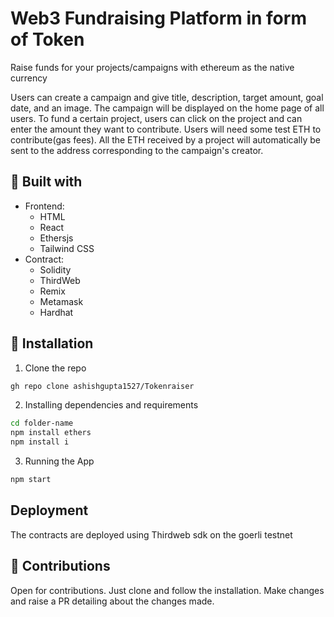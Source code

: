 
# Web3 Fundraising Platform in form of Token

Raise funds for your projects/campaigns with ethereum as the native currency

Users can create a campaign and give title, description, target amount, goal date, and an image. The campaign will be displayed on the home page of all users. 
To fund a certain project, users can click on the project and can enter the amount they want to contribute. Users will need some test ETH to contribute(gas fees).
All the ETH received by a project will automatically be sent to the address corresponding to the campaign's creator.



## 🔧 Built with

- Frontend:
  - HTML
  - React
  - Ethersjs
  - Tailwind CSS
- Contract: 
  - Solidity
  - ThirdWeb
  - Remix
  - Metamask
  - Hardhat

## 🔨 Installation

1. Clone the repo

```sh
gh repo clone ashishgupta1527/Tokenraiser
```

2. Installing dependencies and requirements

```sh
cd folder-name
npm install ethers
npm install i
```

3. Running the App
```sh
npm start
```
## Deployment

The contracts are deployed using Thirdweb sdk on the goerli testnet

## 🤠 Contributions 
Open for contributions. Just clone and follow the installation. Make changes and raise a PR detailing about the changes made.

